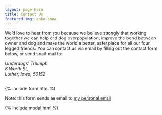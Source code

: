 ```yaml
---
layout: page-hero
title: Contact Us
featured-img: anko-snow
---
```


We’d love to hear from you because we believe strongly that working together we can help end dog overpopulation, improve the bond between owner and dog and make the world a better, safer place for all our four legged friends. You can contact us via email by filling out the contact form below, or send snail-mail to:

<address>
Underdogs’ Triumph<br>
8 Worth St,<br>
Luther, Iowa, 50152<br><br>
</address>


{% include form.html %}

Note: this form sends an email to [my personal email](mailto:{{site.email}})

{% include modal.html %}
